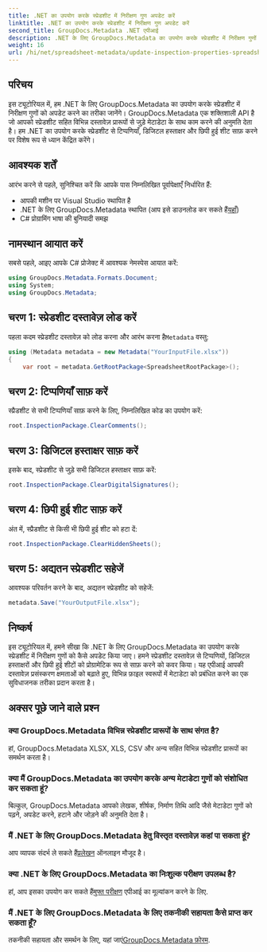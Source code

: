 ```yaml
---
title: .NET का उपयोग करके स्प्रेडशीट में निरीक्षण गुण अपडेट करें
linktitle: .NET का उपयोग करके स्प्रेडशीट में निरीक्षण गुण अपडेट करें
second_title: GroupDocs.Metadata .NET एपीआई
description: .NET के लिए GroupDocs.Metadata का उपयोग करके स्प्रेडशीट में निरीक्षण गुणों को अपडेट करना सीखें। आसानी से टिप्पणियाँ, हस्ताक्षर और छिपी हुई शीट प्रबंधित करें।
weight: 16
url: /hi/net/spreadsheet-metadata/update-inspection-properties-spreadsheets/
---
```

## परिचय
इस ट्यूटोरियल में, हम .NET के लिए GroupDocs.Metadata का उपयोग करके स्प्रेडशीट में निरीक्षण गुणों को अपडेट करने का तरीका जानेंगे। GroupDocs.Metadata एक शक्तिशाली API है जो आपको स्प्रेडशीट सहित विभिन्न दस्तावेज़ प्रारूपों से जुड़े मेटाडेटा के साथ काम करने की अनुमति देता है। हम .NET का उपयोग करके स्प्रेडशीट से टिप्पणियाँ, डिजिटल हस्ताक्षर और छिपी हुई शीट साफ़ करने पर विशेष रूप से ध्यान केंद्रित करेंगे।
## आवश्यक शर्तें
आरंभ करने से पहले, सुनिश्चित करें कि आपके पास निम्नलिखित पूर्वापेक्षाएँ निर्धारित हैं:
- आपकी मशीन पर Visual Studio स्थापित है
-  .NET के लिए GroupDocs.Metadata स्थापित (आप इसे डाउनलोड कर सकते हैं[यहाँ](https://releases.groupdocs.com/metadata/net/))
- C# प्रोग्रामिंग भाषा की बुनियादी समझ

## नामस्थान आयात करें
सबसे पहले, आइए आपके C# प्रोजेक्ट में आवश्यक नेमस्पेस आयात करें:
```csharp
using GroupDocs.Metadata.Formats.Document;
using System;
using GroupDocs.Metadata;
```
## चरण 1: स्प्रेडशीट दस्तावेज़ लोड करें
 पहला कदम स्प्रेडशीट दस्तावेज़ को लोड करना और आरंभ करना है`Metadata` वस्तु:
```csharp
using (Metadata metadata = new Metadata("YourInputFile.xlsx"))
{
    var root = metadata.GetRootPackage<SpreadsheetRootPackage>();
```
## चरण 2: टिप्पणियाँ साफ़ करें
स्प्रैडशीट से सभी टिप्पणियाँ साफ़ करने के लिए, निम्नलिखित कोड का उपयोग करें:
```csharp
root.InspectionPackage.ClearComments();
```
## चरण 3: डिजिटल हस्ताक्षर साफ़ करें
इसके बाद, स्प्रेडशीट से जुड़े सभी डिजिटल हस्ताक्षर साफ़ करें:
```csharp
root.InspectionPackage.ClearDigitalSignatures();
```
## चरण 4: छिपी हुई शीट साफ़ करें
अंत में, स्प्रैडशीट से किसी भी छिपी हुई शीट को हटा दें:
```csharp
root.InspectionPackage.ClearHiddenSheets();
```
## चरण 5: अद्यतन स्प्रेडशीट सहेजें
आवश्यक परिवर्तन करने के बाद, अद्यतन स्प्रेडशीट को सहेजें:
```csharp
metadata.Save("YourOutputFile.xlsx");
```

## निष्कर्ष
इस ट्यूटोरियल में, हमने सीखा कि .NET के लिए GroupDocs.Metadata का उपयोग करके स्प्रेडशीट में निरीक्षण गुणों को कैसे अपडेट किया जाए। हमने स्प्रेडशीट दस्तावेज़ से टिप्पणियों, डिजिटल हस्ताक्षरों और छिपी हुई शीटों को प्रोग्रामेटिक रूप से साफ़ करने को कवर किया। यह एपीआई आपकी दस्तावेज़ प्रसंस्करण क्षमताओं को बढ़ाते हुए, विभिन्न फ़ाइल स्वरूपों में मेटाडेटा को प्रबंधित करने का एक सुविधाजनक तरीका प्रदान करता है।

## अक्सर पूछे जाने वाले प्रश्न
### क्या GroupDocs.Metadata विभिन्न स्प्रेडशीट प्रारूपों के साथ संगत है?
हां, GroupDocs.Metadata XLSX, XLS, CSV और अन्य सहित विभिन्न स्प्रेडशीट प्रारूपों का समर्थन करता है।
### क्या मैं GroupDocs.Metadata का उपयोग करके अन्य मेटाडेटा गुणों को संशोधित कर सकता हूं?
बिल्कुल, GroupDocs.Metadata आपको लेखक, शीर्षक, निर्माण तिथि आदि जैसे मेटाडेटा गुणों को पढ़ने, अपडेट करने, हटाने और जोड़ने की अनुमति देता है।
### मैं .NET के लिए GroupDocs.Metadata हेतु विस्तृत दस्तावेज़ कहां पा सकता हूं?
 आप व्यापक संदर्भ ले सकते हैं[प्रलेखन](https://tutorials.groupdocs.com/metadata/net/) ऑनलाइन मौजूद है।
### क्या .NET के लिए GroupDocs.Metadata का निःशुल्क परीक्षण उपलब्ध है?
 हां, आप इसका उपयोग कर सकते हैं[मुफ्त परीक्षण](https://releases.groupdocs.com/) एपीआई का मूल्यांकन करने के लिए.
### मैं .NET के लिए GroupDocs.Metadata के लिए तकनीकी सहायता कैसे प्राप्त कर सकता हूँ?
 तकनीकी सहायता और समर्थन के लिए, यहां जाएं[GroupDocs.Metadata फ़ोरम](https://forum.groupdocs.com/c/metadata/14).